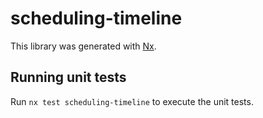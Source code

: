 # scheduling-timeline

This library was generated with [Nx](https://nx.dev).

## Running unit tests

Run `nx test scheduling-timeline` to execute the unit tests.

